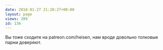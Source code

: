 ```yaml
---
date: 2018-01-27 21:28:27+00:00
layout: page
views: 209
id: 136
---
```


Вы тоже сходите на patreon.com/heisen, нам вроде довольно толковые парни доверяют.


